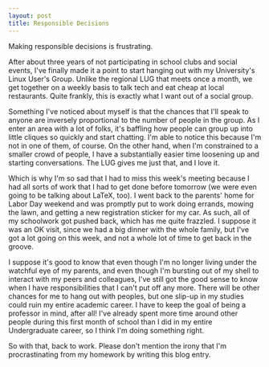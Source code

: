 ```yaml
---
layout: post
title: Responsible Decisions
---
```


Making responsible decisions is frustrating.

After about three years of not participating in school clubs and social events, I've finally made it a point to start hanging out with my University's Linux User's Group. Unlike the regional LUG that meets once a month, we get together on a weekly basis to talk tech and eat cheap at local restaurants. Quite frankly, this is exactly what I want out of a social group.

Something I've noticed about myself is that the chances that I'll speak to anyone are inversely proportional to the number of people in the group. As I enter an area with a lot of folks, it's baffling how people  can group up into little cliques so quickly and start chatting. I'm able to notice this because I'm not in one of them, of course. On the other hand, when I'm constrained to a smaller crowd of people, I have a substantially easier time loosening up and starting conversations. The LUG gives me just that, and I love it.

Which is why I'm so sad that I had to miss this week's meeting because I had all sorts of work that I had to get done before tomorrow (we were even going to be talking about LaTeX, too). I went back to the parents' home for Labor Day weekend and was promptly put to work doing errands, mowing the lawn, and getting a new registration sticker for my car. As such, all of my schoolwork got pushed back, which has me quite frazzled. I suppose it was an OK visit, since we had a big dinner with the whole family, but I've got a lot going on this week, and not a whole lot of time to get back in the groove.

I suppose it's good to know that even though I'm no longer living under the watchful eye of my parents, and even though I'm bursting out of my shell to interact with my peers and colleagues, I've still got the good sense to know when I have responsibilities that I can't put off any more. There will be other chances for me to hang out with peoples, but one slip-up in my studies could ruin my entire academic career. I have to keep the goal of being a professor in mind, after all! I've already spent more time around other people during this first month of school than I did in my entire Undergraduate career, so I think I'm doing something right.

So with that, back to work. Please don't mention the irony that I'm procrastinating from my homework by writing this blog entry.
